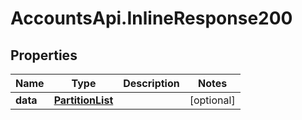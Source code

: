 # AccountsApi.InlineResponse200

## Properties
Name | Type | Description | Notes
------------ | ------------- | ------------- | -------------
**data** | [**PartitionList**](PartitionList.md) |  | [optional] 
